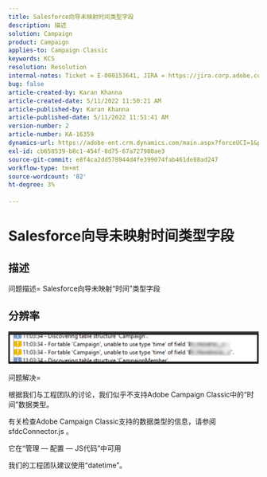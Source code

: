 ```yaml
---
title: Salesforce向导未映射时间类型字段
description: 描述
solution: Campaign
product: Campaign
applies-to: Campaign Classic
keywords: KCS
resolution: Resolution
internal-notes: Ticket = E-000153641, JIRA = https://jira.corp.adobe.com/browse/NEO-27340
bug: false
article-created-by: Karan Khanna
article-created-date: 5/11/2022 11:50:21 AM
article-published-by: Karan Khanna
article-published-date: 5/11/2022 11:51:41 AM
version-number: 2
article-number: KA-16359
dynamics-url: https://adobe-ent.crm.dynamics.com/main.aspx?forceUCI=1&pagetype=entityrecord&etn=knowledgearticle&id=ac68d686-20d1-ec11-a7b5-00224809c556
exl-id: cb658539-b8c1-454f-8d75-67a727980ae3
source-git-commit: e8f4ca2dd578944d4fe399074fab461de88ad247
workflow-type: tm+mt
source-wordcount: '82'
ht-degree: 3%

---
```


# Salesforce向导未映射时间类型字段

## 描述


问题描述= Salesforce向导未映射“时间”类型字段


## 分辨率




![](assets/29c6e2ab-20d1-ec11-a7b5-00224809c556.png)



问题解决=

根据我们与工程团队的讨论，我们似乎不支持Adobe Campaign Classic中的“时间”数据类型。

有关检查Adobe Campaign Classic支持的数据类型的信息，请参阅sfdcConnector.js 。

它在“管理 — 配置 — JS代码”中可用

我们的工程团队建议使用“datetime”。
